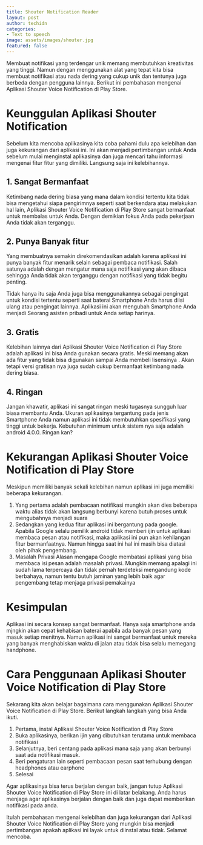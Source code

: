 ```yaml
---
title: Shouter Notification Reader
layout: post
author: techidn
categories: 
- Text to speech
image: assets/images/shouter.jpg
featured: false
---
```


Membuat notifikasi yang terdengar unik memang membutuhkan kreativitas yang tinggi. Namun dengan menggunakan alat yang tepat kita bisa membuat notifikasi atau nada dering yang cukup unik dan tentunya juga berbeda dengan pengguna lainnya. Berikut ini pembahasan mengenai Aplikasi Shouter Voice Notification di Play Store.

# Keunggulan Aplikasi Shouter Notification

Sebelum kita mencoba aplikasinya kita coba pahami dulu apa kelebihan dan juga kekurangan dari aplikasi ini. Ini akan menjadi pertimbangan untuk Anda sebelum mulai menginstal aplikasinya dan juga mencari tahu informasi mengenai fitur fitur yang dimiliki. Langsung saja ini kelebihannya.

## 1. Sangat Bermanfaat

Ketimbang nada dering biasa yang mana dalam kondisi tertentu kita tidak bisa mengetahui siapa pengirimnya seperti saat berkendara atau melakukan hal lain, Aplikasi Shouter Voice Notification di Play Store sangat bermanfaat untuk membalas untuk Anda. Dengan demikian fokus Anda pada pekerjaan Anda tidak akan terganggu.

## 2. Punya Banyak fitur

Yang membuatnya semakin direkomendasikan adalah karena aplikasi ini punya banyak fitur menarik selain sebagai pembaca notifikasi. Salah satunya adalah dengan mengatur mana saja notifikasi yang akan dibaca sehingga Anda tidak akan terganggu dengan notifikasi yang tidak begitu penting.

Tidak hanya itu saja Anda juga bisa menggunakannya sebagai pengingat untuk kondisi tertentu seperti saat baterai Smartphone Anda harus diisi ulang atau pengingat lainnya. Aplikasi ini akan mengubah Smartphone Anda menjadi Seorang asisten pribadi untuk Anda setiap harinya.

## 3. Gratis

Kelebihan lainnya dari Aplikasi Shouter Voice Notification di Play Store adalah aplikasi ini bisa Anda gunakan secara gratis. Meski memang akan ada fitur yang tidak bisa digunakan sampai Anda membeli lisensinya . Akan tetapi versi gratisan nya juga sudah cukup bermanfaat ketimbang nada dering biasa.

## 4. Ringan

Jangan khawatir, aplikasi ini sangat ringan meski tugasnya sungguh luar biasa membantu Anda. Ukuran aplikasinya tergantung pada jenis Smartphone Anda namun aplikasi ini tidak membutuhkan spesifikasi yang tinggi untuk bekerja. Kebutuhan minimum untuk sistem nya saja adalah android 4.0.0. Ringan kan?

# Kekurangan Aplikasi Shouter Voice Notification di Play Store

Meskipun memiliki banyak sekali kelebihan namun aplikasi ini juga memiliki beberapa kekurangan.

1. Yang pertama adalah pembacaan notifikasi mungkin akan dies beberapa waktu alias tidak akan langsung berbunyi karena butuh proses untuk mengubahnya menjadi suara
2. Sedangkan yang kedua fitur aplikasi ini bergantung pada google. Apabila Google selalu pemilik android tidak memberi ijin untuk aplikasi membaca pesan atau notifikasi, maka aplikasi ini pun akan kehilangan fitur bermanfaatnya. Namun hingga saat ini hal ini masih bisa diatasi oleh pihak pengembang.
3. Masalah Privasi
Alasan mengapa Google membatasi aplikasi yang bisa membaca isi pesan adalah masalah privasi. Mungkin memang apalagi ini sudah lama terpercaya dan tidak pernah terdeteksi mengandung kode berbahaya, namun tentu butuh jaminan yang lebih baik agar pengembang tetap menjaga privasi pemakainya

# Kesimpulan

Aplikasi ini secara konsep sangat bermanfaat. Hanya saja smartphone anda mjngkin akan cepat kehabisan baterai apabila ada banyak pesan yang masuk setiap menitnya. Namun aplikasi ini sangat bermanfaat untuk mereka yang banyak menghabiskan waktu di jalan atau tidak bisa selalu memegang handphone. 

# Cara Penggunaan Aplikasi Shouter Voice Notification di Play Store

Sekarang kita akan belajar bagaimana cara menggunakan Aplikasi Shouter Voice Notification di Play Store. Berikut langkah langkah yang bisa Anda ikuti.

1. Pertama, instal Aplikasi Shouter Voice Notification di Play Store
2. Buka aplikasinya, berikan ijin yang dibutuhkan terutama untuk membaca notifikasi
3. Selanjutnya, beri centang pada aplikasi mana saja yang akan berbunyi saat ada notifikasi masuk.
4. Beri pengaturan lain seperti pembacaan pesan saat terhubung dengan headphones atau earphone
5. Selesai

Agar aplikasinya bisa terus berjalan dengan baik, jangan tutup Aplikasi Shouter Voice Notification di Play Store ini di latar belakang. Anda harus menjaga agar aplikasinya berjalan dengan baik dan juga dapat memberikan notifikasi pada anda. 

Itulah pembahasan mengenai kelebihan dan juga kekurangan dari Aplikasi Shouter Voice Notification di Play Store yang mungkin bisa menjadi pertimbangan apakah aplikasi ini layak untuk diinstal atau tidak. Selamat mencoba.
